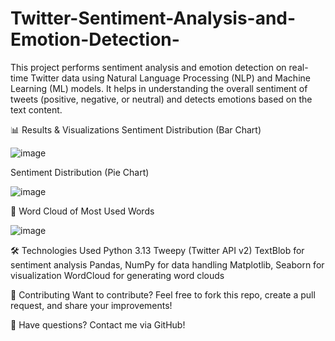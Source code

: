 # Twitter-Sentiment-Analysis-and-Emotion-Detection-
This project performs sentiment analysis and emotion detection on real-time Twitter data using Natural Language Processing (NLP) and Machine Learning (ML) models. It helps in understanding the overall sentiment of tweets (positive, negative, or neutral) and detects emotions based on the text content.




📊 Results & Visualizations
Sentiment Distribution (Bar Chart)

![image](https://github.com/user-attachments/assets/f4a5d22f-50a4-4909-8579-1505c74f99f6)

Sentiment Distribution (Pie Chart)

![image](https://github.com/user-attachments/assets/d7e36c2b-7b68-4af5-8db3-38220e8bfa0c)


🔹 Word Cloud of Most Used Words

![image](https://github.com/user-attachments/assets/da3b975b-292f-4084-95a1-43f1a471a449)

🛠 Technologies Used
Python 3.13
Tweepy (Twitter API v2)
TextBlob for sentiment analysis
Pandas, NumPy for data handling
Matplotlib, Seaborn for visualization
WordCloud for generating word clouds

🤝 Contributing
Want to contribute? Feel free to fork this repo, create a pull request, and share your improvements!

📩 Have questions? Contact me via GitHub!
